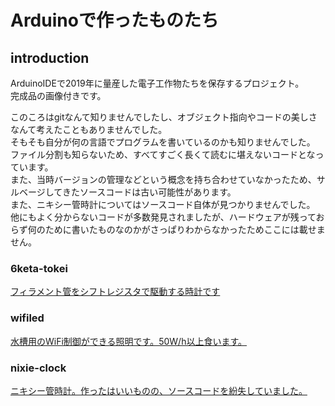 # Arduinoで作ったものたち

## introduction
ArduinoIDEで2019年に量産した電子工作物たちを保存するプロジェクト。  
完成品の画像付きです。

このころはgitなんて知りませんでしたし、オブジェクト指向やコードの美しさなんて考えたこともありませんでした。  
そもそも自分が何の言語でプログラムを書いているのかも知りませんでした。  
ファイル分割も知らないため、すべてすごく長くて読むに堪えないコードとなっています。  
また、当時バージョンの管理などという概念を持ち合わせていなかったため、サルベージしてきたソースコードは古い可能性があります。  
また、ニキシー管時計についてはソースコード自体が見つかりませんでした。  
他にもよく分からないコードが多数発見されましたが、ハードウェアが残っておらず何のために書いたものなのかがさっぱりわからなかったためここには載せません。
### 6keta-tokei

[フィラメント管をシフトレジスタで駆動する時計です](./6keta-tokei/Readme.md)

### wifiled

[水槽用のWiFi制御ができる照明です。50W/h以上食います。](./wifiled/Readme.md)

### nixie-clock

[ニキシー管時計。作ったはいいものの、ソースコードを紛失していました。](./nixie-clock/Readme.md)
